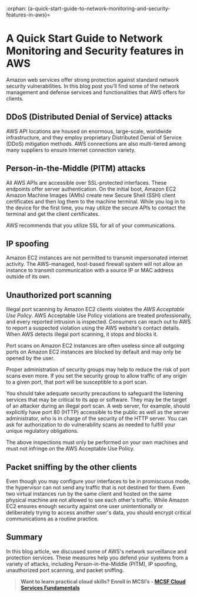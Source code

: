 :orphan:
(a-quick-start-guide-to-network-monitoring-and-security-features-in-aws)=
# A Quick Start Guide to Network Monitoring and Security features in AWS 

Amazon web services offer strong protection against standard network security vulnerabilities. In this blog post you'll find some of the network management and defense services and functionalities that AWS offers for clients.

## DDoS (Distributed Denial of Service) attacks

AWS API locations are housed on enormous, large-scale, worldwide infrastructure, and they employ proprietary Distributed Denial of Service (DDoS) mitigation methods. AWS connections are also multi-tiered among many suppliers to ensure Internet connection variety.

## Person-in-the-Middle (PITM) attacks

All AWS APIs are accessible over SSL-protected interfaces. These endpoints offer server authentication. On the initial boot, Amazon EC2 Amazon Machine Images (AMIs) create new Secure Shell (SSH) client certificates and then log them to the machine terminal. While you log in to the device for the first time, you may utilize the secure APIs to contact the terminal and get the client certificates.

AWS recommends that you utilize SSL for all of your communications.

## IP spoofing

Amazon EC2 instances are not permitted to transmit impersonated internet activity. The AWS-managed, host-based firewall system will not allow an instance to transmit communication with a source IP or MAC address outside of its own.

## Unauthorized port scanning

Illegal port scanning by Amazon EC2 clients violates the _AWS Acceptable Use Policy_. AWS Acceptable Use Policy violations are treated professionally, and every reported intrusion is inspected. Consumers can reach out to AWS to report a suspected violation using the AWS website's contact details. When AWS detects illegal port scanning, it stops and blocks it.

Port scans on Amazon EC2 instances are often useless since all outgoing ports on Amazon EC2 instances are blocked by default and may only be opened by the user.

Proper administration of security groups may help to reduce the risk of port scans even more.
If you set the security group to allow traffic of any origin to a given port, that port will be susceptible to a port scan.

You should take adequate security precautions to safeguard the listening services that may be critical to its app or software. They may be the target of an attacker during an illegal port scan. A web server, for example, should explicitly have port 80 (HTTP) accessible to the public as well as the server administrator, who is in charge of the security of the HTTP server. You can ask for authorization to do vulnerability scans as needed to fulfill your unique regulatory obligations.

The above inspections must only be performed on your own machines and must not infringe on the AWS Acceptable Use Policy.

## Packet sniffing by the other clients

Even though you may configure your interfaces to be in promiscuous mode, the hypervisor can not send any traffic that is not destined for them. Even two virtual instances run by the same client and hosted on the same physical machine are not allowed to see each other's traffic. While Amazon EC2 ensures enough security against one user unintentionally or deliberately trying to access another user's data, you should encrypt critical communications as a routine practice.

## Summary

In this blog article, we discussed some of AWS's network surveillance and protection services. These measures help you defend your systems from a variety of attacks, including Person-in-the-Middle (PITM), IP spoofing, unauthorized port scanning, and packet sniffing.

> **Want to learn practical cloud skills? Enroll in MCSI’s - [MCSF Cloud Services Fundamentals ](https://www.mosse-institute.com/certifications/mcsf-cloud-services-fundamentals.html)**